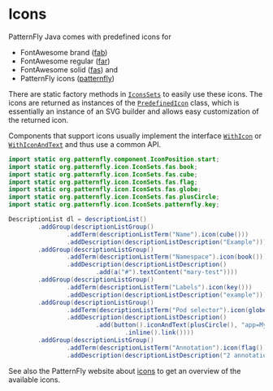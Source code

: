 # Icons

PatternFly Java comes with predefined icons for

- FontAwesome brand ([fab](https://fontawesome.com/search?o=r&m=free&f=brands))
- FontAwesome regular ([far](https://fontawesome.com/search?o=r&m=free&s=regular))
- FontAwesome solid ([fas](https://fontawesome.com/search?o=r&m=free&s=solid)) and
- PatternFly icons ([patternfly](https://www.patternfly.org/design-foundations/icons/#patternfly-icons))

There are static factory methods in [`IconsSets`](https://patternfly-java.github.io/apidocs/org/patternfly/icon/IconSets.html) to easily use these icons. The icons are returned as instances of the [`PredefinedIcon`](https://patternfly-java.github.io/apidocs/org/patternfly/icon/PredefinedIcon.html) class, which is essentially an instance of an SVG builder and allows easy customization of the returned icon.

Components that support icons usually implement the interface [`WithIcon`](https://patternfly-java.github.io/apidocs/org/patternfly/component/WithIcon.html) or [`WithIconAndText`](https://patternfly-java.github.io/apidocs/org/patternfly/component/WithIconAndText.html) and thus use a common API.

```java
import static org.patternfly.component.IconPosition.start;
import static org.patternfly.icon.IconSets.fas.book;
import static org.patternfly.icon.IconSets.fas.cube;
import static org.patternfly.icon.IconSets.fas.flag;
import static org.patternfly.icon.IconSets.fas.globe;
import static org.patternfly.icon.IconSets.fas.plusCircle;
import static org.patternfly.icon.IconSets.patternfly.key;

DescriptionList dl = descriptionList()
        .addGroup(descriptionListGroup()
                .addTerm(descriptionListTerm("Name").icon(cube()))
                .addDescription(descriptionListDescription("Example")))
        .addGroup(descriptionListGroup()
                .addTerm(descriptionListTerm("Namespace").icon(book()))
                .addDescription(descriptionListDescription()
                        .add(a("#").textContent("mary-test"))))
        .addGroup(descriptionListGroup()
                .addTerm(descriptionListTerm("Labels").icon(key()))
                .addDescription(descriptionListDescription("example")))
        .addGroup(descriptionListGroup()
                .addTerm(descriptionListTerm("Pod selector").icon(globe()))
                .addDescription(descriptionListDescription()
                        .add(button().iconAndText(plusCircle(), "app=MyApp", start)
                                .inline().link())))
        .addGroup(descriptionListGroup()
                .addTerm(descriptionListTerm("Annotation").icon(flag()))
                .addDescription(descriptionListDescription("2 annotations")));
```

See also the PatternFly website about [icons](https://www.patternfly.org/design-foundations/icons#all-icons) to get an overview of the available icons.
